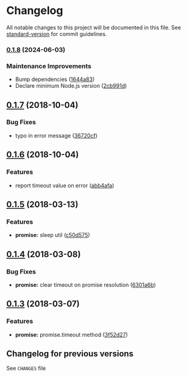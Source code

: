 # Changelog

All notable changes to this project will be documented in this file. See [standard-version](https://github.com/conventional-changelog/standard-version) for commit guidelines.

### [0.1.8](https://github.com/medikoo/timers-ext/compare/v0.1.7...v0.1.8) (2024-06-03)

### Maintenance Improvements

- Bump dependencies ([1644a83](https://github.com/medikoo/timers-ext/commit/1644a83a63dbcb239140d0574014438cf58dddca))
- Declare minimum Node.js version ([2cb991d](https://github.com/medikoo/timers-ext/commit/2cb991d1b7a835a4a332d1d77932ad39dc54e487))

<a name="0.1.7"></a>

## [0.1.7](https://github.com/medikoo/timers-ext/compare/v0.1.6...v0.1.7) (2018-10-04)

### Bug Fixes

- typo in error message ([36720cf](https://github.com/medikoo/timers-ext/commit/36720cf))

<a name="0.1.6"></a>

## [0.1.6](https://github.com/medikoo/timers-ext/compare/v0.1.5...v0.1.6) (2018-10-04)

### Features

- report timeout value on error ([abb4afa](https://github.com/medikoo/timers-ext/commit/abb4afa))

<a name="0.1.5"></a>

## [0.1.5](https://github.com/medikoo/timers-ext/compare/v0.1.4...v0.1.5) (2018-03-13)

### Features

- **promise:** sleep util ([c50d575](https://github.com/medikoo/timers-ext/commit/c50d575))

<a name="0.1.4"></a>

## [0.1.4](https://github.com/medikoo/timers-ext/compare/v0.1.3...v0.1.4) (2018-03-08)

### Bug Fixes

- **promise:** clear timeout on promise resolution ([6301a6b](https://github.com/medikoo/timers-ext/commit/6301a6b))

<a name="0.1.3"></a>

## [0.1.3](https://github.com/medikoo/timers-ext/compare/v0.1.2...v0.1.3) (2018-03-07)

### Features

- **promise:** promise.timeout method ([3f52d27](https://github.com/medikoo/timers-ext/commit/3f52d27))

## Changelog for previous versions

See `CHANGES` file
